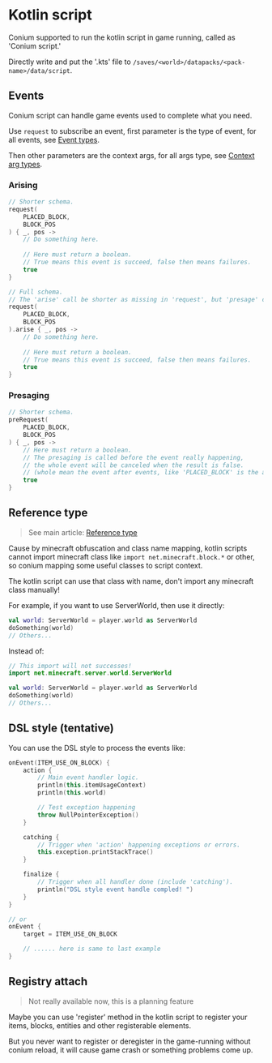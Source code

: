 # Kotlin script
Conium supported to run the kotlin script in game running, called as 'Conium script.'

Directly write and put the '.kts' file to ```/saves/<world>/datapacks/<pack-name>/data/script```.

## Events
Conium script can handle game events used to complete what you need.

Use ```request``` to subscribe an event, first parameter is the type of event, for all events, see [Event types](/document/script/kotlin/event/README.md#event-types). 

Then other parameters are the context args, for all args type, see [Context arg types](/document/script/kotlin/event/README.md#context-args).

### Arising
``` kts
// Shorter schema.
request(
    PLACED_BLOCK,
    BLOCK_POS
) { _, pos ->
    // Do something here.
    
    // Here must return a boolean.
    // True means this event is succeed, false then means failures.  
    true
}

// Full schema.
// The 'arise' call be shorter as missing in 'request', but 'presage' cannot.
request(
    PLACED_BLOCK,
    BLOCK_POS
).arise { _, pos ->
    // Do something here.
    
    // Here must return a boolean.
    // True means this event is succeed, false then means failures.  
    true
}
```

### Presaging

``` kts
// Shorter schema.
preRequest(
    PLACED_BLOCK,
    BLOCK_POS
) { _, pos ->
    // Here must return a boolean.
    // The presaging is called before the event really happening,
    // the whole event will be canceled when the result is false.
    // (whole mean the event after events, like 'PLACED_BLOCK' is the after event of 'PLACE_BLOCK')
    true
}
```

## Reference type
> See main article: [Reference type](/document/script/kotlin/reference/README.md)

Cause by minecraft obfuscation and class name mapping, kotlin scripts cannot import minecraft class like ```import net.minecraft.block.*``` or other, so conium mapping some useful classes to script context.

The kotlin script can use that class with name, don't import any minecraft class manually!  

For example, if you want to use ServerWorld, then use it directly:
```kts
val world: ServerWorld = player.world as ServerWorld
doSomething(world)
// Others...
```

Instead of:
```kts
// This import will not successes!
import net.minecraft.server.world.ServerWorld

val world: ServerWorld = player.world as ServerWorld
doSomething(world)
// Others...
```

## DSL style (tentative)
You can use the DSL style to process the events like:
```kts
onEvent(ITEM_USE_ON_BLOCK) {
    action {
        // Main event handler logic.
        println(this.itemUsageContext)
        println(this.world)

        // Test exception happening 
        throw NullPointerException()
    }

    catching {
        // Trigger when 'action' happening exceptions or errors.
        this.exception.printStackTrace()
    }

    finalize {
        // Trigger when all handler done (include 'catching').
        println("DSL style event handle compled! ")
    }
}

// or
onEvent {
    target = ITEM_USE_ON_BLOCK

    // ...... here is same to last example 
}
```

## Registry attach
> Not really available now, this is a planning feature 

Maybe you can use 'register' method in the kotlin script to register your items, blocks, entities and other registerable elements.

But you never want to register or deregister in the game-running without conium reload, it will cause game crash or something problems come up.
